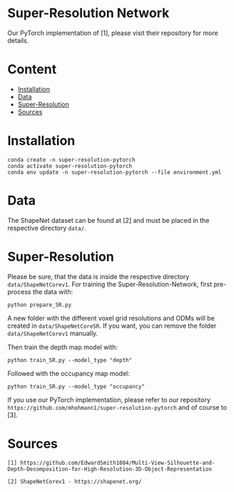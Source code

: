 # Super-Resolution Network
Our PyTorch implementation of [1], please visit their repository for more details. 

# Content
- [Installation](#installation)
- [Data](#data)
- [Super-Resolution](#super-resolution)
- [Sources](#sources)

# Installation

```
conda create -n super-resolution-pytorch
conda activate super-resolution-pytorch
conda env update -n super-resolution-pytorch --file environment.yml
```

# Data

The ShapeNet dataset can be found at [2] and must be placed in the respective directory `data/`.

# Super-Resolution

Please be sure, that the data is inside the respective directory `data/ShapeNetCorev1`. For training the Super-Resolution-Network, first pre-process the data with:

```
python prepare_SR.py
```
A new folder with the different voxel grid resolutions and ODMs will be created in `data/ShapeNetCoreSR`. If you want, you can remove the folder `data/ShapeNetCorev1` manually. 

Then train the depth map model with:

```
python train_SR.py --model_type "depth"
```

Followed with the occupancy map model:

```
python train_SR.py --model_type "occupancy"
```

If you use our PyTorch implementation, please refer to our repository `https://github.com/mhohmann1/super-resolution-pytorch` and of course to [3].


# Sources

`[1] https://github.com/EdwardSmith1884/Multi-View-Silhouette-and-Depth-Decomposition-for-High-Resolution-3D-Object-Representation`

`[2] ShapeNetCorev1 - https://shapenet.org/`